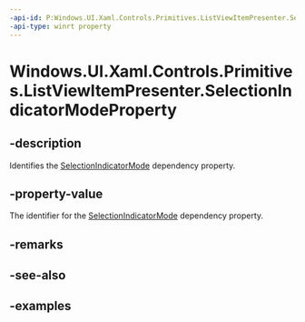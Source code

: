 ```yaml
---
-api-id: P:Windows.UI.Xaml.Controls.Primitives.ListViewItemPresenter.SelectionIndicatorModeProperty
-api-type: winrt property
---
```


# Windows.UI.Xaml.Controls.Primitives.ListViewItemPresenter.SelectionIndicatorModeProperty

<!--
public static Windows.UI.Xaml.DependencyProperty SelectionIndicatorModeProperty { get; }
-->


## -description

Identifies the [SelectionIndicatorMode](listviewitempresenter_selectionindicatormode.md) dependency property.

## -property-value

The identifier for the [SelectionIndicatorMode](listviewitempresenter_selectionindicatormode.md) dependency property.

## -remarks

## -see-also

## -examples


